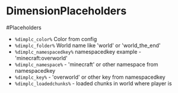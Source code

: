 # DimensionPlaceholders

#Placeholders
* `%dimplc_color%` Color from config
* `%dimplc_folder%` World name like 'world' or 'world_the_end'
* `%dimplc_namespacedkey%` namespacedkey example - 'minecraft:overworld'
* `%dimplc_namespace%` - 'minecraft' or other namespace from namespacedkey
* `%dimplc_key%` - 'overworld'  or other key from namespacedkey
* `%dimplc_loadedchunks%` - loaded chunks in world where player is
